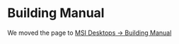 # Building Manual

We moved the page to [MSI Desktops -> Building Manual](../../unified/msi/building-manual.md)
